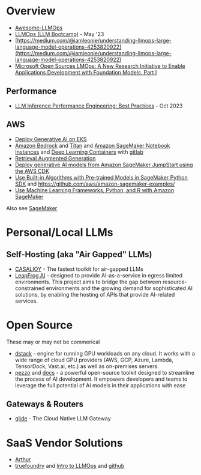 # Overview
- [Awesome-LLMOps](https://github.com/tensorchord/Awesome-LLMOps/)
- [LLMOps (LLM Bootcamp)](https://www.youtube.com/watch?v=Fquj2u7ay40) - May '23
- [https://medium.com/@iamleonie/understanding-llmops-large-language-model-operations-4253820922](https://medium.com/@iamleonie/understanding-llmops-large-language-model-operations-4253820922)
- [Microsoft Open Sources LMOps: A New Research Initiative to Enable Applications Development with Foundation Models, Part I](https://medium.com/towards-artificial-intelligence/microsoft-open-sources-lmops-a-new-research-initiative-to-enable-applications-development-with-d6d7e7ca2059)

## Performance
- [LLM Inference Performance Engineering: Best Practices](https://www.databricks.com/blog/llm-inference-performance-engineering-best-practices) - Oct 2023

## AWS
- [Deploy Generative AI on EKS](https://aws.amazon.com/blogs/containers/deploy-generative-ai-models-on-amazon-eks/)
- [Amazon Bedrock](https://aws.amazon.com/bedrock/) and [Titan](https://aws.amazon.com/bedrock/titan/) and 
[Amazon SageMaker Notebook Instances](https://docs.aws.amazon.com/sagemaker/latest/dg/nbi.html) and [Deep Learning Containers](https://docs.aws.amazon.com/deep-learning-containers/latest/devguide/what-is-dlc.html) with [gitlab](https://github.com/aws/deep-learning-containers)
- [Retrieval Augmented Generation](https://docs.aws.amazon.com/sagemaker/latest/dg/jumpstart-foundation-models-customize-rag.html) 
- [Deploy generative AI models from Amazon SageMaker JumpStart using the AWS CDK](https://github.com/aws-samples/generative-ai-sagemaker-cdk-demo)
- [Use Built-in Algorithms with Pre-trained Models in SageMaker Python SDK](https://sagemaker.readthedocs.io/en/stable/overview.html#use-sagemaker-jumpstart-algorithms-with-pretrained-models) and https://github.com/aws/amazon-sagemaker-examples/
- [Use Machine Learning Frameworks, Python, and R with Amazon SageMaker](https://docs.aws.amazon.com/sagemaker/latest/dg/frameworks.html)

Also see [SageMaker](../aws/sagemaker.md)

# Personal/Local LLMs

## Self-Hosting (aka "Air Gapped" LLMs) 
- [CASALIOY](https://github.com/su77ungr/CASALIOY) - The fastest toolkit for air-gapped LLMs
- [LeapFrog AI](https://github.com/defenseunicorns/leapfrogai) - designed to provide AI-as-a-service in egress limited environments. This project aims to bridge the gap between resource-constrained environments and the growing demand for sophisticated AI solutions, by enabling the hosting of APIs that provide AI-related services.


# Open Source 
These may or may not be commerical 

- [dstack](https://github.com/dstackai/dstack) - engine for running GPU workloads on any cloud. It works with a wide range of cloud GPU providers (AWS, GCP, Azure, Lambda, TensorDock, Vast.ai, etc.) as well as on-premises servers.
- [pezzo](https://github.com/pezzolabs/pezzo) and [docs](https://docs.pezzo.ai/introduction/what-is-pezzo) - a powerful open-source toolkit designed to streamline the process of AI development. It empowers developers and teams to leverage the full potential of AI models in their applications with ease

## Gateways & Routers
 - [glide](https://github.com/EinStack/glide) - The Cloud Native LLM Gateway

# SaaS Vendor Solutions
- [Arthur](https://www.arthur.ai/) 
- [truefoundry](https://www.truefoundry.com/llmops) and [Intro to LLMOps](https://docs.truefoundry.com/docs/introduction-1) and [github](https://github.com/truefoundry)
